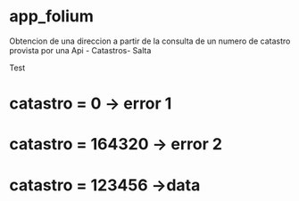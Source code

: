 # app_folium
Obtencion de una direccion a partir de la consulta de un numero de catastro provista por una Api - Catastros- Salta

Test 
# catastro = 0 -> error 1
# catastro = 164320 -> error 2
# catastro = 123456 ->data

